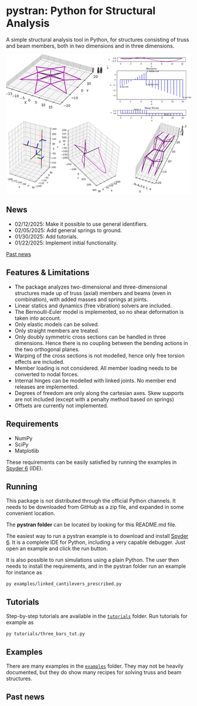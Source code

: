 # pystran: Python for Structural Analysis

A simple structural analysis tool in Python, for structures consisting of truss and beam members, both in two dimensions and in three dimensions.


![Alt pystran capabilities in graphic abstract](docs/splash.png)

## News

- 02/12/2025: Make it possible to use general identifiers.
- 02/05/2025: Add general springs to ground.
- 01/30/2025: Add tutorials.
- 01/22/2025: Implement initial functionality. 

[Past news](#past-news)

## Features & Limitations

- The package analyzes two-dimensional and three-dimensional structures made up
  of truss (axial) members and beams (even in combination), with added masses
  and springs at joints.
- Linear statics and dynamics (free vibration) solvers are included.
- The Bernoulli-Euler model is implemented, so no shear deformation is taken into account.
- Only elastic models can be solved.
- Only straight members are treated.
- Only doubly symmetric cross sections can be handled in three dimensions. Hence
  there is no coupling between the bending actions in the two orthogonal planes.
- Warping of the cross sections is not modelled, hence only free torsion effects are included.
- Member loading is not considered. All member loading needs to be converted to nodal forces.
- Internal hinges can be modelled with linked joints. No member end releases are implemented.
- Degrees of freedom are only along the cartesian axes. Skew supports are not
  included (except with a penalty method based on springs)
- Offsets are currently not implemented.

## Requirements

- NumPy
- SciPy
- Matplotlib

These requirements can be easily satisfied by running the examples in [Spyder 6](https://www.spyder-ide.org/download/) (IDE).

## Running

This package is not distributed through the official Python channels.
It needs to be downloaded from GitHub as a zip file, and expanded in some convenient location. 

The __pystran folder__ can be located by looking for this README.md file.

The easiest way to run a pystran example is to download and install [Spyder 6](https://www.spyder-ide.org/download/). It is a complete IDE for Python, 
including a very capable debugger. Just open an example and click the run button.

It is also possible to run simulations using a plain Python.
The user then needs to install the requirements, and in the
pystran folder run an example for instance as
```
py examples/linked_cantilevers_prescribed.py
```

## Tutorials

Step-by-step tutorials are available in the [`tutorials`](./tutorials) folder. 
Run tutorials for example as
```
py tutorials/three_bars_tut.py
```

## Examples

There are many examples in the [`examples`](./examples) folder. They may not be heavily documented,
but they do show many recipes for solving truss and beam structures.

## <a name="past-news"></a>Past news
